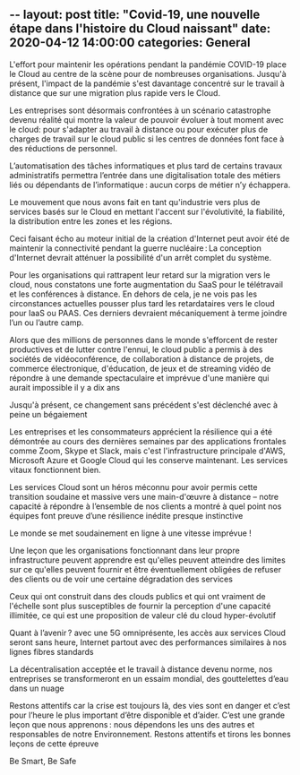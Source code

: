 --
layout: post
title:  "Covid-19, une nouvelle étape dans l'histoire du Cloud naissant"
date: 2020-04-12 14:00:00
categories: General
--- 
L'effort pour maintenir les opérations pendant la pandémie COVID-19 place le Cloud au centre de la scène pour de nombreuses organisations. Jusqu'à présent, l'impact de la pandémie s'est davantage concentré sur le travail à distance que sur une migration plus rapide vers le Cloud. 

Les entreprises sont désormais confrontées à un scénario catastrophe devenu réalité qui montre la valeur de pouvoir évoluer à tout moment avec le cloud: pour s'adapter au travail à distance ou pour exécuter plus de charges de travail sur le cloud public si les centres de données font face à des réductions de personnel. 

L’automatisation des tâches informatiques et plus tard de certains travaux administratifs permettra l’entrée dans une digitalisation totale des métiers liés ou dépendants de l’informatique : aucun corps de métier n’y échappera. 

Le mouvement que nous avons fait en tant qu'industrie vers plus de services basés sur le Cloud en mettant l'accent sur l'évolutivité, la fiabilité, la distribution entre les zones et les régions. 

Ceci faisant écho au moteur initial de la création d'Internet peut avoir été de maintenir la connectivité pendant la guerre nucléaire : La conception d'Internet devrait atténuer la possibilité d'un arrêt complet du système. 

Pour les organisations qui rattrapent leur retard sur la migration vers le cloud, nous constatons une forte augmentation du SaaS pour le télétravail et les conférences à distance. En dehors de cela, je ne vois pas les circonstances actuelles pousser plus tard les retardataires vers le cloud pour IaaS ou PAAS. Ces derniers devraient mécaniquement à terme joindre l’un ou l’autre camp. 

Alors que des millions de personnes dans le monde s'efforcent de rester productives et de lutter contre l'ennui, le cloud public a permis à des sociétés de vidéoconférence, de collaboration à distance de projets, de commerce électronique, d'éducation, de jeux et de streaming vidéo de répondre à une demande spectaculaire et imprévue d'une manière qui aurait impossible il y a dix ans 

Jusqu'à présent, ce changement sans précédent s'est déclenché avec à peine un bégaiement 

Les entreprises et les consommateurs apprécient la résilience qui a été démontrée au cours des dernières semaines par des applications frontales comme Zoom, Skype et Slack, mais c'est l'infrastructure principale d'AWS, Microsoft Azure et Google Cloud qui les conserve maintenant. Les services vitaux fonctionnent bien. 

Les services Cloud sont un héros méconnu pour avoir permis cette transition soudaine et massive vers une main-d'œuvre à distance – notre capacité à répondre à l’ensemble de nos clients a montré à quel point nos équipes font preuve d’une résilience inédite presque instinctive 

Le monde se met soudainement en ligne à une vitesse imprévue ! 

Une leçon que les organisations fonctionnant dans leur propre infrastructure peuvent apprendre est qu'elles peuvent atteindre des limites sur ce qu'elles peuvent fournir et être éventuellement obligées de refuser des clients ou de voir une certaine dégradation des services 

Ceux qui ont construit dans des clouds publics et qui ont vraiment de l'échelle sont plus susceptibles de fournir la perception d'une capacité illimitée, ce qui est une proposition de valeur clé du cloud hyper-évolutif 

Quant à l’avenir ? avec une 5G omniprésente, les accès aux services Cloud seront sans heure, Internet partout avec des performances similaires à nos lignes fibres standards 

La décentralisation acceptée et le travail à distance devenu norme, nos entreprises se transformeront en un essaim mondial, des gouttelettes d’eau dans un nuage 

Restons attentifs car la crise est toujours là, des vies sont en danger et c’est pour l’heure le plus important d’être disponible et d’aider. C’est une grande leçon que nous apprenons : nous dépendons les uns des autres et responsables de notre Environnement. Restons attentifs et tirons les bonnes leçons de cette épreuve 

Be Smart, Be Safe  
